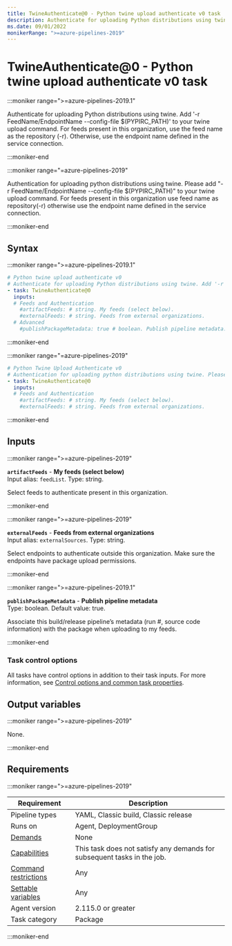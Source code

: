 ```yaml
---
title: TwineAuthenticate@0 - Python twine upload authenticate v0 task
description: Authenticate for uploading Python distributions using twine. Add '-r FeedName/EndpointName --config-file $(PYPIRC_PATH)' to your twine upload command. For feeds present in this organization, use the feed name as the repository (-r). Otherwise, use the endpoint name defined in the service connection (task version 0).
ms.date: 09/01/2022
monikerRange: ">=azure-pipelines-2019"
---
```


# TwineAuthenticate@0 - Python twine upload authenticate v0 task

<!-- :::description::: -->
:::moniker range=">=azure-pipelines-2019.1"

<!-- :::editable-content name="description"::: -->
Authenticate for uploading Python distributions using twine. Add '-r FeedName/EndpointName --config-file $(PYPIRC_PATH)' to your twine upload command. For feeds present in this organization, use the feed name as the repository (-r). Otherwise, use the endpoint name defined in the service connection.
<!-- :::editable-content-end::: -->

:::moniker-end

:::moniker range="=azure-pipelines-2019"

<!-- :::editable-content name="description"::: -->
Authentication for uploading python distributions using twine. Please add "-r FeedName/EndpointName --config-file $(PYPIRC_PATH)" to your twine upload command. For feeds present in this organization use feed name as repository(-r) otherwise use the endpoint name defined in the service connection.
<!-- :::editable-content-end::: -->

:::moniker-end
<!-- :::description-end::: -->

<!-- :::syntax::: -->
## Syntax

:::moniker range=">=azure-pipelines-2019.1"

```yaml
# Python twine upload authenticate v0
# Authenticate for uploading Python distributions using twine. Add '-r FeedName/EndpointName --config-file $(PYPIRC_PATH)' to your twine upload command. For feeds present in this organization, use the feed name as the repository (-r). Otherwise, use the endpoint name defined in the service connection.
- task: TwineAuthenticate@0
  inputs:
  # Feeds and Authentication
    #artifactFeeds: # string. My feeds (select below). 
    #externalFeeds: # string. Feeds from external organizations. 
  # Advanced
    #publishPackageMetadata: true # boolean. Publish pipeline metadata. Default: true.
```

:::moniker-end

:::moniker range="=azure-pipelines-2019"

```yaml
# Python Twine Upload Authenticate v0
# Authentication for uploading python distributions using twine. Please add "-r FeedName/EndpointName --config-file $(PYPIRC_PATH)" to your twine upload command. For feeds present in this organization use feed name as repository(-r) otherwise use the endpoint name defined in the service connection.
- task: TwineAuthenticate@0
  inputs:
  # Feeds and Authentication
    #artifactFeeds: # string. My feeds (select below). 
    #externalFeeds: # string. Feeds from external organizations.
```

:::moniker-end
<!-- :::syntax-end::: -->

<!-- :::inputs::: -->
## Inputs

<!-- :::item name="artifactFeeds"::: -->
:::moniker range=">=azure-pipelines-2019"

**`artifactFeeds`** - **My feeds (select below)**<br>
Input alias: `feedList`. Type: string.<br>
<!-- :::editable-content name="helpMarkDown"::: -->
Select feeds to authenticate present in this organization.
<!-- :::editable-content-end::: -->

:::moniker-end
<!-- :::item-end::: -->
<!-- :::item name="externalFeeds"::: -->
:::moniker range=">=azure-pipelines-2019"

**`externalFeeds`** - **Feeds from external organizations**<br>
Input alias: `externalSources`. Type: string.<br>
<!-- :::editable-content name="helpMarkDown"::: -->
Select endpoints to authenticate outside this organization. Make sure the endpoints have package upload permissions.
<!-- :::editable-content-end::: -->

:::moniker-end
<!-- :::item-end::: -->
<!-- :::item name="publishPackageMetadata"::: -->
:::moniker range=">=azure-pipelines-2019.1"

**`publishPackageMetadata`** - **Publish pipeline metadata**<br>
Type: boolean. Default value: true.<br>
<!-- :::editable-content name="helpMarkDown"::: -->
Associate this build/release pipeline’s metadata (run #, source code information) with the package when uploading to my feeds.
<!-- :::editable-content-end::: -->

:::moniker-end
<!-- :::item-end::: -->

### Task control options

All tasks have control options in addition to their task inputs. For more information, see [Control options and common task properties](/azure/devops/pipelines/yaml-schema/steps-task#common-task-properties).
<!-- :::inputs-end::: -->

<!-- :::outputVariables::: -->
## Output variables

:::moniker range=">=azure-pipelines-2019"

None.

:::moniker-end
<!-- :::outputVariables-end::: -->

<!-- :::remarks::: -->
<!-- :::editable-content name="remarks"::: -->
<!-- :::editable-content-end::: -->
<!-- :::remarks-end::: -->

<!-- :::examples::: -->
<!-- :::editable-content name="examples"::: -->
<!-- :::editable-content-end::: -->
<!-- :::examples-end::: -->

<!-- :::properties::: -->
## Requirements

:::moniker range=">=azure-pipelines-2019"

| Requirement | Description |
|-------------|-------------|
| Pipeline types | YAML, Classic build, Classic release |
| Runs on | Agent, DeploymentGroup |
| [Demands](/azure/devops/pipelines/process/demands) | None |
| [Capabilities](/azure/devops/pipelines/agents/agents#capabilities) | This task does not satisfy any demands for subsequent tasks in the job. |
| [Command restrictions](/azure/devops/pipelines/security/templates#agent-logging-command-restrictions) | Any |
| [Settable variables](/azure/devops/pipelines/security/templates#agent-logging-command-restrictions) | Any |
| Agent version |  2.115.0 or greater |
| Task category | Package |

:::moniker-end
<!-- :::properties-end::: -->

<!-- :::see-also::: -->
<!-- :::editable-content name="seeAlso"::: -->
<!-- :::editable-content-end::: -->
<!-- :::see-also-end::: -->